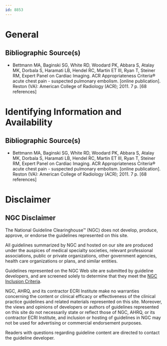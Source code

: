 ```yaml
---
id: 8853
---
```


# General

## Bibliographic Source(s)

- Bettmann MA, Baginski SG, White RD, Woodard PK, Abbara S, Atalay MK, Dorbala S, Haramati LB, Hendel RC, Martin ET III, Ryan T, Steiner RM, Expert Panel on Cardiac Imaging. ACR Appropriateness Criteria® acute chest pain - suspected pulmonary embolism. [online publication]. Reston (VA): American College of Radiology (ACR); 2011. 7 p. [68 references]

# Identifying Information and Availability

## Bibliographic Source(s)

- Bettmann MA, Baginski SG, White RD, Woodard PK, Abbara S, Atalay MK, Dorbala S, Haramati LB, Hendel RC, Martin ET III, Ryan T, Steiner RM, Expert Panel on Cardiac Imaging. ACR Appropriateness Criteria® acute chest pain - suspected pulmonary embolism. [online publication]. Reston (VA): American College of Radiology (ACR); 2011. 7 p. [68 references]

# Disclaimer

## NGC Disclaimer

The National Guideline Clearinghouse™ (NGC) does not develop, produce, approve, or endorse the guidelines represented on this site.

All guidelines summarized by NGC and hosted on our site are produced under the auspices of medical specialty societies, relevant professional associations, public or private organizations, other government agencies, health care organizations or plans, and similar entities.

Guidelines represented on the NGC Web site are submitted by guideline developers, and are screened solely to determine that they meet the [NGC Inclusion Criteria](/help-and-about/summaries/inclusion-criteria).

NGC, AHRQ, and its contractor ECRI Institute make no warranties concerning the content or clinical efficacy or effectiveness of the clinical practice guidelines and related materials represented on this site. Moreover, the views and opinions of developers or authors of guidelines represented on this site do not necessarily state or reflect those of NGC, AHRQ, or its contractor ECRI Institute, and inclusion or hosting of guidelines in NGC may not be used for advertising or commercial endorsement purposes.

Readers with questions regarding guideline content are directed to contact the guideline developer.

